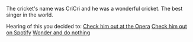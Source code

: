 The cricket's name was CriCri and he was a wonderful cricket. The best singer in the world.

Hearing of this you decided to:
[Check him out at the Opera](opera.md)
[Check him out on Spotify](spotify.md)
[Wonder and do nothing](nothing.md)

